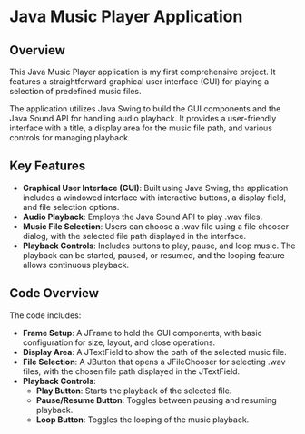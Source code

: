 # Java Music Player Application

## Overview
This Java Music Player application is my first comprehensive project. It features a straightforward graphical user interface (GUI) for playing a selection of predefined music files.

The application utilizes Java Swing to build the GUI components and the Java Sound API for handling audio playback. It provides a user-friendly interface with a title, a display area for the music file path, and various controls for managing playback.

## Key Features
- **Graphical User Interface (GUI)**: Built using Java Swing, the application includes a windowed interface with interactive buttons, a display field, and file selection options.
- **Audio Playback**: Employs the Java Sound API to play .wav files.
- **Music File Selection**: Users can choose a .wav file using a file chooser dialog, with the selected file path displayed in the interface.
- **Playback Controls**: Includes buttons to play, pause, and loop music. The playback can be started, paused, or resumed, and the looping feature allows continuous playback.

## Code Overview

The code includes:
- **Frame Setup**: A JFrame to hold the GUI components, with basic configuration for size, layout, and close operations.
- **Display Area**: A JTextField to show the path of the selected music file.
- **File Selection**: A JButton that opens a JFileChooser for selecting .wav files, with the chosen file path displayed in the JTextField.
- **Playback Controls**: 
  - **Play Button**: Starts the playback of the selected file.
  - **Pause/Resume Button**: Toggles between pausing and resuming playback.
  - **Loop Button**: Toggles the looping of the music playback.
